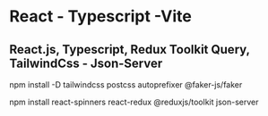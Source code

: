 
# React - Typescript -Vite


## React.js, Typescript, Redux Toolkit Query, TailwindCss - Json-Server 

npm install -D tailwindcss postcss autoprefixer @faker-js/faker

npm install react-spinners react-redux @reduxjs/toolkit json-server
